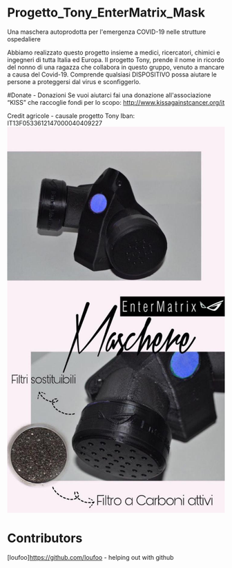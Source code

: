 # Progetto_Tony_EnterMatrix_Mask
 Una maschera autoprodotta per l'emergenza COVID-19 nelle strutture ospedaliere
 
Abbiamo realizzato questo progetto insieme a medici, ricercatori, chimici e  ingegneri di tutta Italia ed Europa. 
Il progetto Tony, prende il nome in ricordo del nonno di una ragazza che collabora in questo gruppo, venuto a mancare a causa del Covid-19. Comprende qualsiasi DISPOSITIVO  possa aiutare le persone a proteggersi dal virus e  sconfiggerlo.

#Donate - Donazioni
Se vuoi aiutarci fai una donazione all'associazione “KISS” che raccoglie fondi per lo scopo: 
http://www.kissagainstcancer.org/it

Credit agricole - causale progetto Tony
Iban: IT13F0533612147000040409227
![Image the Mask](https://github.com/Nick085/Progetto_Tony_EnterMatrix_Mask/blob/master/photo_2020-03-26_15-05-38.jpg)
# Contributors

[loufoo]https://github.com/loufoo - helping out with github

